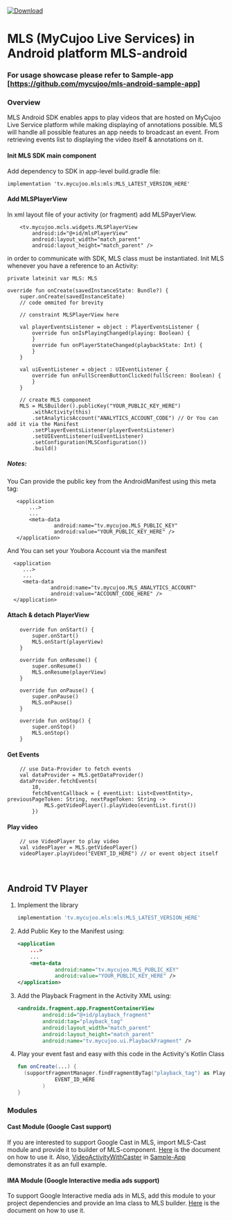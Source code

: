 
 [ ![Download](https://api.bintray.com/packages/mycujoo/mls/tv.mycujoo.mls/images/download.svg) ](https://bintray.com/mycujoo/mls/tv.mycujoo.mls/_latestVersion)
# MLS (MyCujoo Live Services) in Android platform MLS-android

### For usage showcase please refer to Sample-app [https://github.com/mycujoo/mls-android-sample-app]

### Overview
MLS Android SDK enables apps to play videos that are hosted on MyCujoo Live Service platform while making displaying of annotations possible. MLS will handle all possible features an app needs to broadcast an event. From retrieving events list to displaying the video itself & annotations on it.


#### Init MLS SDK main component

Add dependency to SDK in app-level build.gradle file:

    implementation 'tv.mycujoo.mls:mls:MLS_LATEST_VERSION_HERE'

#### Add MLSPlayerView

In xml layout file of your activity (or fragment) add MLSPayerView. 

        <tv.mycujoo.mcls.widgets.MLSPlayerView
            android:id="@+id/mlsPlayerView"
            android:layout_width="match_parent"
            android:layout_height="match_parent" />

in order to communicate with SDK, MLS class must be instantiated. Init MLS whenever you have a reference to an Activity:

    private lateinit var MLS: MLS
        
    override fun onCreate(savedInstanceState: Bundle?) {
        super.onCreate(savedInstanceState)
        // code ommited for brevity
        
        // constraint MLSPlayerView here
    
        val playerEventsListener = object : PlayerEventsListener {
            override fun onIsPlayingChanged(playing: Boolean) {
            }
            override fun onPlayerStateChanged(playbackState: Int) {
            }
        }
    
        val uiEventListener = object : UIEventListener {
            override fun onFullScreenButtonClicked(fullScreen: Boolean) {
            }
        }
    
        // create MLS component
        MLS = MLSBuilder().publicKey("YOUR_PUBLIC_KEY_HERE")
            .withActivity(this)
            .setAnalyticsAccount("ANALYTICS_ACCOUNT_CODE") // Or You can add it via the Manifest
            .setPlayerEventsListener(playerEventsListener)
            .setUIEventListener(uiEventListener)
            .setConfiguration(MLSConfiguration())
            .build()


##### Notes: 

You Can provide the public key from the AndroidManifest using this meta tag:

       <application 
           ...>
           ...
           <meta-data
                   android:name="tv.mycujoo.MLS_PUBLIC_KEY"
                   android:value="YOUR_PUBLIC_KEY_HERE" />
       </application>

And You can set your Youbora Account via the manifest

      <application
         ...>
         ...
         <meta-data
                  android:name="tv.mycujoo.MLS_ANALYTICS_ACCOUNT"
                  android:value="ACCOUNT_CODE_HERE" />
      </application>

#### Attach & detach PlayerView

        override fun onStart() {
            super.onStart()
            MLS.onStart(playerView)
        }
    
        override fun onResume() {
            super.onResume()
            MLS.onResume(playerView)
        }
    
        override fun onPause() {
            super.onPause()
            MLS.onPause()
        }
    
        override fun onStop() {
            super.onStop()
            MLS.onStop()
        }
#### Get Events
        // use Data-Provider to fetch events
        val dataProvider = MLS.getDataProvider()
        dataProvider.fetchEvents(
            10,
            fetchEventCallback = { eventList: List<EventEntity>, previousPageToken: String, nextPageToken: String ->
                MLS.getVideoPlayer().playVideo(eventList.first())
            })


#### Play video

        // use VideoPlayer to play video
        val videoPlayer = MLS.getVideoPlayer()
        videoPlayer.playVideo("EVENT_ID_HERE") // or event object itself


​      

## Android TV Player

1. Implement the library

   ```groovy
   implementation 'tv.mycujoo.mls:mls:MLS_LATEST_VERSION_HERE'
   ```

   

2. Add Public Key to the Manifest using:

   ```xml
   <application 
       ...>
       ...
       <meta-data
               android:name="tv.mycujoo.MLS_PUBLIC_KEY"
               android:value="YOUR_PUBLIC_KEY_HERE" />
   </application>
   ```

3. Add the Playback Fragment in the Activity XML using:

   ```xml
   <androidx.fragment.app.FragmentContainerView
           android:id="@+id/playback_fragment"
           android:tag="playback_tag"
           android:layout_width="match_parent"
           android:layout_height="match_parent"
           android:name="tv.mycujoo.ui.PlaybackFragment" />
   ```

4. Play your event fast and easy with this code in the Activity's Kotlin Class

   ```kotlin
   fun onCreate(...) {
     (supportFragmentManager.findFragmentByTag("playback_tag") as PlaybackFragment).playEvent(
               EVENT_ID_HERE
           )
   }
   
   
   ```

### Modules
#### Cast Module (Google Cast support)
If you are interested to support Google Cast in MLS, import MLS-Cast module and provide it to builder of MLS-component.
[Here](https://github.com/mycujoo/mls-android/blob/master/cast/README.md) is the document on how to use it.
Also, [VideoActivityWithCaster](https://github.com/mycujoo/mls-android-sample-app/blob/master/app/src/main/java/tv/mycujoo/mlssampleapp/VideoActivityWithCaster.kt#L86) in [Sample-App](https://github.com/mycujoo/mls-android-sample-app) demonstrates it as an full example.

#### IMA Module (Google Interactive media ads support)
To support Google Interactive media ads in MLS, add this module to your project dependencies and provide an Ima class to MLS builder.
[Here](https://github.com/mycujoo/mls-android/blob/master/ima/README.md) is the document on how to use it.

